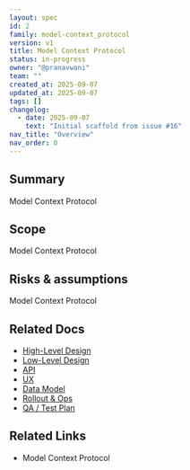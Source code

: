 ```yaml
---
layout: spec
id: 2
family: model-context_protocol
version: v1
title: Model Context Protocol
status: in-progress
owner: "@pranavwani"
team: ""
created_at: 2025-09-07
updated_at: 2025-09-07
tags: []
changelog:
  - date: 2025-09-07
    text: "Initial scaffold from issue #16"
nav_title: "Overview"
nav_order: 0
---
```

## Summary
Model Context Protocol

## Scope
Model Context Protocol

## Risks & assumptions
Model Context Protocol

## Related Docs
- [High-Level Design](./hld.md)
- [Low-Level Design](./lld.md)
- [API](./api.md)
- [UX](./ux.md)
- [Data Model](./data-model.md)
- [Rollout & Ops](./rollout-ops.md)
- [QA / Test Plan](./qa-test.md)

## Related Links
- Model Context Protocol
